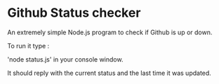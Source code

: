 # Github Status checker

An extremely simple Node.js program to check if Github is up or down.

To run it type :

'node status.js' in your console window.

It should reply with the current status and the last time it was updated.
